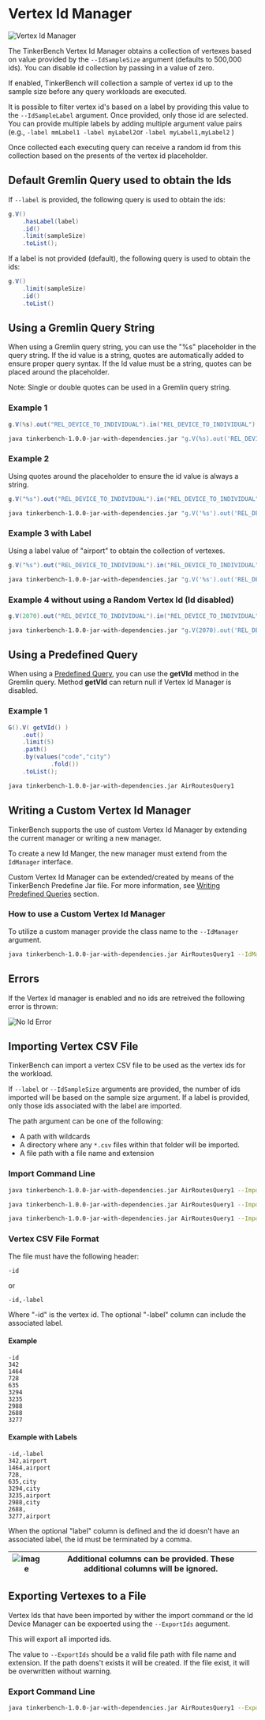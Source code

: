 # Vertex Id Manager

![Vertex Id Manager](./media/Gremlin%20Vertex%20ID%20Manager%20Overview.png)

The TinkerBench Vertex Id Manager obtains a collection of vertexes based on value provided by the `--IdSampleSize` argument (defaults to 500,000 ids). You can disable id collection by passing in a value of zero.

If enabled, TinkerBench will collection a sample of vertex id up to the sample size before any query workloads are executed.

It is possible to filter vertex id's based on a label by providing this value to the `--IdSampleLabel` argument. Once provided, only those id are selected. You can provide multiple labels by adding multiple argument value pairs (e.g., `-label mmLabel1 -label myLabel2`or `-label myLabel1,myLabel2` )

Once collected each executing query can receive a random id from this collection based on the presents of the vertex id placeholder.

## Default Gremlin Query used to obtain the Ids

If `--label` is provided, the following query is used to obtain the ids:

```groovy
g.V()
    .hasLabel(label)
    .id()
    .limit(sampleSize)
    .toList();
```

If a label is not provided (default), the following query is used to obtain the ids:

```groovy
g.V()
    .limit(sampleSize)
    .id()
    .toList()
```

## Using a Gremlin Query String

When using a Gremlin query string, you can use the "%s" placeholder in the query string. If the id value is a string, quotes are automatically added to ensure proper query syntax. If the Id value must be a string, quotes can be placed around the placeholder.

Note: Single or double quotes can be used in a Gremlin query string.

### Example 1

```groovy
g.V(%s).out("REL_DEVICE_TO_INDIVIDUAL").in("REL_DEVICE_TO_INDIVIDUAL")
```

```bash
java tinkerbench-1.0.0-jar-with-dependencies.jar "g.V(%s).out('REL_DEVICE_TO_INDIVIDUAL').in('REL_DEVICE_TO_INDIVIDUAL')"
```

### Example 2

Using quotes around the placeholder to ensure the id value is always a string.

```groovy
g.V("%s").out("REL_DEVICE_TO_INDIVIDUAL").in("REL_DEVICE_TO_INDIVIDUAL")
```

```bash
java tinkerbench-1.0.0-jar-with-dependencies.jar "g.V('%s').out('REL_DEVICE_TO_INDIVIDUAL').in('REL_DEVICE_TO_INDIVIDUAL')"
```

### Example 3 with Label

Using a label value of "airport" to obtain the collection of vertexes.

```groovy
g.V("%s").out("REL_DEVICE_TO_INDIVIDUAL").in("REL_DEVICE_TO_INDIVIDUAL")
```

```bash
java tinkerbench-1.0.0-jar-with-dependencies.jar "g.V('%s').out('REL_DEVICE_TO_INDIVIDUAL').in('REL_DEVICE_TO_INDIVIDUAL')" -label airport
```

### Example 4 without using a Random Vertex Id (Id disabled)

```groovy
g.V(2070).out("REL_DEVICE_TO_INDIVIDUAL").in("REL_DEVICE_TO_INDIVIDUAL")
```

```bash
java tinkerbench-1.0.0-jar-with-dependencies.jar "g.V(2070).out('REL_DEVICE_TO_INDIVIDUAL').in('REL_DEVICE_TO_INDIVIDUAL')" --IdSampleSize 0
```

## Using a Predefined Query

When using a [Predefined Query](./writing_predefined_queries.md), you can use the **getVId** method in the Gremlin query. Method **getVId** can return null if Vertex Id Manager is disabled.

### Example 1

```groovy
G().V( getVId() )
    .out()
    .limit(5)
    .path()
    .by(values("code","city")
            .fold())
    .toList();
```

```bash
java tinkerbench-1.0.0-jar-with-dependencies.jar AirRoutesQuery1
```

## Writing a Custom Vertex Id Manager

TinkerBench supports the use of custom Vertex Id Manager by extending the current manager or writing a new manager.

To create a new Id Manger, the new manager must extend from the `IdManager` interface.

Custom Vertex Id Manager can be extended/created by means of the TinkerBench Predefine Jar file. For more information, see [Writing Predefined Queries](./writing_predefined_queries.md) section.

### How to use a Custom Vertex Id Manager

To utilize a custom manager provide the class name to the `--IdManager` argument.

```bash
java tinkerbench-1.0.0-jar-with-dependencies.jar AirRoutesQuery1 --IdManager myIdManager
```

## Errors

If the Vertex Id manager is enabled and no ids are retreived the following error is thrown:

![No Id Error](./media/vertexIdMgrErrNoIds.png)

## Importing Vertex CSV File

TinkerBench can import a vertex CSV file to be used as the vertex ids for the workload.

If `--label` or `--IdSampleSize` arguments are provided, the number of ids imported will be based on the sample size argument. If a label is provided, only those ids associated with the label are imported.

The path argument can be one of the following:

- A path with wildcards
- A directory where any `*.csv` files within that folder will be imported.
- A file path with a file name and extension

### Import Command Line

```bash
java tinkerbench-1.0.0-jar-with-dependencies.jar AirRoutesQuery1 --ImportIds ./savedids.csv
```

```bash
java tinkerbench-1.0.0-jar-with-dependencies.jar AirRoutesQuery1 --ImportIds ./*.csv
```

```bash
java tinkerbench-1.0.0-jar-with-dependencies.jar AirRoutesQuery1 --ImportIds ../myfolder/
```

### Vertex CSV File Format

The file must have the following header:

```
-id
```
or
```
-id,-label
```
Where "-id" is the vertex id. The optional "-label" column can include the associated label.

#### Example

```
-id
342
1464
728
635
3294
3235
2988
2688
3277
```

#### Example with Labels

```
-id,-label
342,airport
1464,airport
728,
635,city
3294,city
3235,airport
2988,city
2688,
3277,airport
```

When the optional "label" column is defined and the id doesn't have an associated label, the id must be terminated by a comma.

| ![image](media/gremlin-apache.png) | Additional columns can be provided. These additional columns will be ignored.|
|------------------------------------------------------------------------------------------------------|----------------------------------------------------------------------------------------------------------------------------------------------------------------------------------------------------------------------------------------------------------------------------------------------------------------------------------|

## Exporting Vertexes to a File

Vertex Ids that have been imported by wither the import command or the Id Device Manager can be expoerted using the `--ExportIds` aegument.

This will export all imported ids.

The value to `--ExportIds` should be a valid file path with file name and extension. If the path doens't exists it will be created. If the file exist, it will be overwritten without warning.

### Export Command Line

```bash
java tinkerbench-1.0.0-jar-with-dependencies.jar AirRoutesQuery1 --ExportIds ./savedids.csv
```
